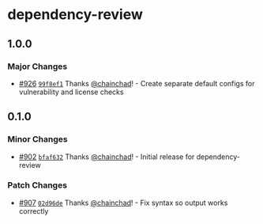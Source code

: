 # dependency-review

## 1.0.0

### Major Changes

- [#926](https://github.com/smartcontractkit/.github/pull/926)
  [`99f8ef1`](https://github.com/smartcontractkit/.github/commit/99f8ef161f1d4c102385bf8ec109866fc5bb27f6)
  Thanks [@chainchad](https://github.com/chainchad)! - Create separate default
  configs for vulnerability and license checks

## 0.1.0

### Minor Changes

- [#902](https://github.com/smartcontractkit/.github/pull/902)
  [`bfaf632`](https://github.com/smartcontractkit/.github/commit/bfaf6327551cb73461928845c80e758c44d07b27)
  Thanks [@chainchad](https://github.com/chainchad)! - Initial release for
  dependency-review

### Patch Changes

- [#907](https://github.com/smartcontractkit/.github/pull/907)
  [`02d96de`](https://github.com/smartcontractkit/.github/commit/02d96def41cbd7e478ac22d10f37bc388dd4d88b)
  Thanks [@chainchad](https://github.com/chainchad)! - Fix syntax so output
  works correctly
